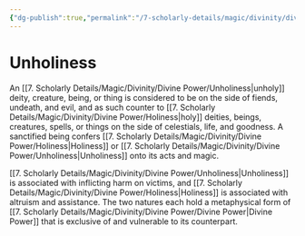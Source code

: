 ```yaml
---
{"dg-publish":true,"permalink":"/7-scholarly-details/magic/divinity/divine-power/unholiness/"}
---
```


# Unholiness

An [[7. Scholarly Details/Magic/Divinity/Divine Power/Unholiness\|unholy]] deity, creature, being, or thing is considered to be on the side of fiends, undeath, and evil, and as such counter to [[7. Scholarly Details/Magic/Divinity/Divine Power/Holiness\|holy]] deities, beings, creatures, spells, or things on the side of celestials, life, and goodness. A sanctified being confers [[7. Scholarly Details/Magic/Divinity/Divine Power/Holiness\|Holiness]] or [[7. Scholarly Details/Magic/Divinity/Divine Power/Unholiness\|Unholiness]] onto its acts and magic.

 [[7. Scholarly Details/Magic/Divinity/Divine Power/Unholiness\|Unholiness]] is associated with inflicting harm on victims, and [[7. Scholarly Details/Magic/Divinity/Divine Power/Holiness\|Holiness]] is associated with altruism and assistance. The two natures each hold a metaphysical form of [[7. Scholarly Details/Magic/Divinity/Divine Power/Divine Power\|Divine Power]] that is exclusive of and vulnerable to its counterpart.
